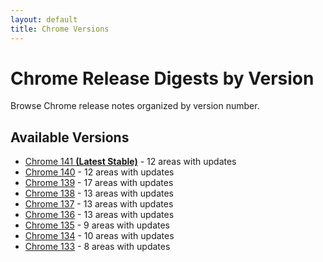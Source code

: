 ```yaml
---
layout: default
title: Chrome Versions
---
```


# Chrome Release Digests by Version

Browse Chrome release notes organized by version number.

## Available Versions

- [Chrome 141 **(Latest Stable)**](./chrome-141/index.html) - 12 areas with updates
- [Chrome 140](./chrome-140/index.html) - 12 areas with updates
- [Chrome 139](./chrome-139/index.html) - 17 areas with updates
- [Chrome 138](./chrome-138/index.html) - 13 areas with updates
- [Chrome 137](./chrome-137/index.html) - 13 areas with updates
- [Chrome 136](./chrome-136/index.html) - 13 areas with updates
- [Chrome 135](./chrome-135/index.html) - 9 areas with updates
- [Chrome 134](./chrome-134/index.html) - 10 areas with updates
- [Chrome 133](./chrome-133/index.html) - 8 areas with updates
